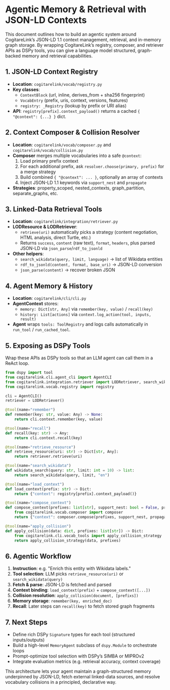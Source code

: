 # Agentic Memory & Retrieval with JSON-LD Contexts

This document outlines how to build an agentic system around CogitareLink’s JSON-LD 1.1 context management, retrieval, and in-memory graph storage. By wrapping CogitareLink’s registry, composer, and retriever APIs as DSPy tools, you can give a language model structured, graph-backed memory and retrieval capabilities.

## 1. JSON-LD Context Registry

- **Location**: `cogitarelink/vocab/registry.py`
- **Key classes**:
  - `ContextBlock` (url, inline, derives_from + sha256 fingerprint)
  - `VocabEntry` (prefix, uris, context, versions, features)
  - `registry: _Registry` (lookup by prefix or URI alias)
- **API**: `registry[prefix].context_payload()` returns a cached `{ "@context": {...} }` dict.

## 2. Context Composer & Collision Resolver

- **Location**: `cogitarelink/vocab/composer.py` and `cogitarelink/vocab/collision.py`
- **Composer** merges multiple vocabularies into a safe `@context`:
  1. Load primary prefix context
  2. For each additional prefix, ask `resolver.choose(primary, prefix)` for a merge strategy
  3. Build combined `{ "@context": ... }`, optionally an array of contexts
  4. Inject JSON-LD 1.1 keywords via `support_nest` and `propagate`
- **Strategies**: property_scoped, nested_contexts, graph_partition, separate_graphs, etc.

## 3. Linked-Data Retrieval Tools

- **Location**: `cogitarelink/integration/retriever.py`
- **LODResource & LODRetriever**:
  - `retrieve(uri)` automatically picks a strategy (content negotiation, HTML analysis, direct Turtle, etc.)
  - Returns `success`, `content` (raw text), `format`, `headers`, plus parsed JSON-LD via `json_parse`/`rdf_to_jsonld`
- **Other helpers**:
  - `search_wikidata(query, limit, language)` → list of Wikidata entities
  - `rdf_to_jsonld(content, format, base_uri)` → JSON-LD conversion
  - `json_parse(content)` → recover broken JSON

## 4. Agent Memory & History

- **Location**: `cogitarelink/cli/cli.py`
- **AgentContext** stores:
  - `memory: Dict[str, Any]` via `remember(key, value)` / `recall(key)`
  - `history: List[actions]` via `context.log_action(tool, inputs, result)`
- **Agent** wraps `tools: ToolRegistry` and logs calls automatically in `run_tool` / `run_cached_tool`.

## 5. Exposing as DSPy Tools

Wrap these APIs as DSPy tools so that an LLM agent can call them in a ReAct loop.

```python
from dspy import tool
from cogitarelink.cli.agent_cli import AgentCLI
from cogitarelink.integration.retriever import LODRetriever, search_wikidata
from cogitarelink.vocab.registry import registry

cli = AgentCLI()
retriever = LODRetriever()

@tool(name="remember")
def remember(key: str, value: Any) -> None:
    return cli.context.remember(key, value)

@tool(name="recall")
def recall(key: str) -> Any:
    return cli.context.recall(key)

@tool(name="retrieve_resource")
def retrieve_resource(uri: str) -> Dict[str, Any]:
    return retriever.retrieve(uri)

@tool(name="search_wikidata")
def wikidata_search(query: str, limit: int = 10) -> list:
    return search_wikidata(query, limit, "en")

@tool(name="load_context")
def load_context(prefix: str) -> Dict:
    return {"context": registry[prefix].context_payload()}

@tool(name="compose_context")
def compose_context(prefixes: list[str], support_nest: bool = False, propagate: bool = True) -> Dict:
    from cogitarelink.vocab.composer import composer
    return {"context": composer.compose(prefixes, support_nest, propagate)}

@tool(name="apply_collision")
def apply_collision(data: dict, prefixes: list[str]) -> Dict:
    from cogitarelink.cli.vocab_tools import apply_collision_strategy
    return apply_collision_strategy(data, prefixes)
```

## 6. Agentic Workflow

1. **Instruction**: e.g. "Enrich this entity with Wikidata labels."
2. **Tool selection**: LLM picks `retrieve_resource(uri)` or `search_wikidata(query)`
3. **Fetch & parse**: JSON-LD is fetched and parsed
4. **Context binding**: `load_context(prefix)` + `compose_context([...])`
5. **Collision resolution**: `apply_collision(document, [prefixs])`
6. **Memory storage**: `remember(key, enriched_doc)`
7. **Recall**: Later steps can `recall(key)` to fetch stored graph fragments

## 7. Next Steps
- Define rich DSPy `Signature` types for each tool (structured inputs/outputs)
- Build a high-level `MemoryAgent` subclass of `dspy.Module` to orchestrate loops
- Prompt-optimize tool selection with DSPy’s SIMBA or MIPROv2
- Integrate evaluation metrics (e.g. retrieval accuracy, context coverage)

This architecture lets your agent maintain a graph-structured memory underpinned by JSON-LD, fetch external linked-data sources, and resolve vocabulary collisions in a principled, declarative way.